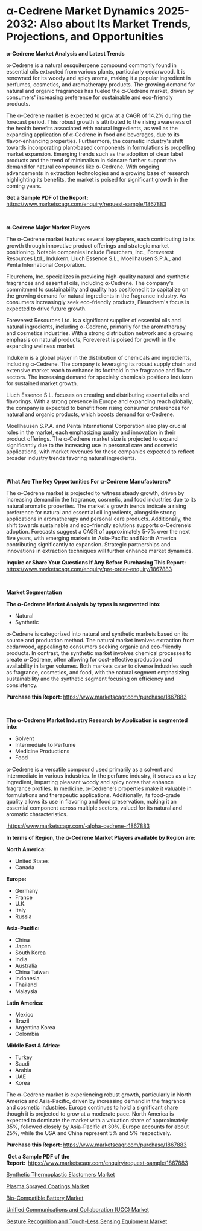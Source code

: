 <p><h1>α-Cedrene Market Dynamics 2025-2032: Also about Its Market Trends, Projections, and Opportunities</h1></p><p><strong>α-Cedrene Market Analysis and Latest Trends</strong></p>
<p><p>α-Cedrene is a natural sesquiterpene compound commonly found in essential oils extracted from various plants, particularly cedarwood. It is renowned for its woody and spicy aroma, making it a popular ingredient in perfumes, cosmetics, and aromatherapy products. The growing demand for natural and organic fragrances has fueled the α-Cedrene market, driven by consumers' increasing preference for sustainable and eco-friendly products.</p><p>The α-Cedrene market is expected to grow at a CAGR of 14.2% during the forecast period. This robust growth is attributed to the rising awareness of the health benefits associated with natural ingredients, as well as the expanding application of α-Cedrene in food and beverages, due to its flavor-enhancing properties. Furthermore, the cosmetic industry's shift towards incorporating plant-based components in formulations is propelling market expansion. Emerging trends such as the adoption of clean label products and the trend of minimalism in skincare further support the demand for natural compounds like α-Cedrene. With ongoing advancements in extraction technologies and a growing base of research highlighting its benefits, the market is poised for significant growth in the coming years.</p></p>
<p><strong>Get a Sample PDF of the Report:&nbsp;</strong> <a href="https://www.marketscagr.com/enquiry/request-sample/1867883?utm_campaign=1920&utm_medium=2&utm_source=Github&utm_content=ia&utm_term=10012025&utm_id=a-cedrene">https://www.marketscagr.com/enquiry/request-sample/1867883</a></p>
<p>&nbsp;</p>
<p><strong>α-Cedrene Major Market Players</strong></p>
<p><p>The α-Cedrene market features several key players, each contributing to its growth through innovative product offerings and strategic market positioning. Notable companies include Fleurchem, Inc., Foreverest Resources Ltd., Indukern, Lluch Essence S.L., Moellhausen S.P.A., and Penta International Corporation.</p><p>Fleurchem, Inc. specializes in providing high-quality natural and synthetic fragrances and essential oils, including α-Cedrene. The company's commitment to sustainability and quality has positioned it to capitalize on the growing demand for natural ingredients in the fragrance industry. As consumers increasingly seek eco-friendly products, Fleurchem's focus is expected to drive future growth.</p><p>Foreverest Resources Ltd. is a significant supplier of essential oils and natural ingredients, including α-Cedrene, primarily for the aromatherapy and cosmetics industries. With a strong distribution network and a growing emphasis on natural products, Foreverest is poised for growth in the expanding wellness market.</p><p>Indukern is a global player in the distribution of chemicals and ingredients, including α-Cedrene. The company is leveraging its robust supply chain and extensive market reach to enhance its foothold in the fragrance and flavor sectors. The increasing demand for specialty chemicals positions Indukern for sustained market growth.</p><p>Lluch Essence S.L. focuses on creating and distributing essential oils and flavorings. With a strong presence in Europe and expanding reach globally, the company is expected to benefit from rising consumer preferences for natural and organic products, which boosts demand for α-Cedrene.</p><p>Moellhausen S.P.A. and Penta International Corporation also play crucial roles in the market, each emphasizing quality and innovation in their product offerings. The α-Cedrene market size is projected to expand significantly due to the increasing use in personal care and cosmetic applications, with market revenues for these companies expected to reflect broader industry trends favoring natural ingredients.</p></p>
<p>&nbsp;</p>
<p><strong>What Are The Key Opportunities For α-Cedrene Manufacturers?</strong></p>
<p><p>The α-Cedrene market is projected to witness steady growth, driven by increasing demand in the fragrance, cosmetic, and food industries due to its natural aromatic properties. The market's growth trends indicate a rising preference for natural and essential oil ingredients, alongside strong applications in aromatherapy and personal care products. Additionally, the shift towards sustainable and eco-friendly solutions supports α-Cedrene’s adoption. Forecasts suggest a CAGR of approximately 5-7% over the next five years, with emerging markets in Asia-Pacific and North America contributing significantly to expansion. Strategic partnerships and innovations in extraction techniques will further enhance market dynamics.</p></p>
<p><strong>Inquire or Share Your Questions If Any Before Purchasing This Report:</strong> <a href="https://www.marketscagr.com/enquiry/pre-order-enquiry/1867883?utm_campaign=1920&utm_medium=2&utm_source=Github&utm_content=ia&utm_term=10012025&utm_id=a-cedrene">https://www.marketscagr.com/enquiry/pre-order-enquiry/1867883</a></p>
<p>&nbsp;</p>
<p><strong>Market Segmentation</strong></p>
<p><strong>The α-Cedrene Market Analysis by types is segmented into:</strong></p>
<p><ul><li>Natural</li><li>Synthetic</li></ul></p>
<p><p>α-Cedrene is categorized into natural and synthetic markets based on its source and production method. The natural market involves extraction from cedarwood, appealing to consumers seeking organic and eco-friendly products. In contrast, the synthetic market involves chemical processes to create α-Cedrene, often allowing for cost-effective production and availability in larger volumes. Both markets cater to diverse industries such as fragrance, cosmetics, and food, with the natural segment emphasizing sustainability and the synthetic segment focusing on efficiency and consistency.</p></p>
<p><strong>Purchase this Report:&nbsp;</strong><a href="https://www.marketscagr.com/purchase/1867883?utm_campaign=1920&utm_medium=2&utm_source=Github&utm_content=ia&utm_term=10012025&utm_id=a-cedrene">https://www.marketscagr.com/purchase/1867883</a></p>
<p>&nbsp;</p>
<p><strong>The α-Cedrene Market Industry Research by Application is segmented into:</strong></p>
<p><ul><li>Solvent</li><li>Intermediate to Perfume</li><li>Medicine Productions</li><li>Food</li></ul></p>
<p><p>α-Cedrene is a versatile compound used primarily as a solvent and intermediate in various industries. In the perfume industry, it serves as a key ingredient, imparting pleasant woody and spicy notes that enhance fragrance profiles. In medicine, α-Cedrene's properties make it valuable in formulations and therapeutic applications. Additionally, its food-grade quality allows its use in flavoring and food preservation, making it an essential component across multiple sectors, valued for its natural and aromatic characteristics.</p></p>
<p><a href="https://www.marketscagr.com/-alpha-cedrene-r1867883?utm_campaign=1920&utm_medium=2&utm_source=Github&utm_content=ia&utm_term=10012025&utm_id=a-cedrene">&nbsp;https://www.marketscagr.com/-alpha-cedrene-r1867883</a></p>
<p><strong>In terms of Region, the α-Cedrene Market Players available by Region are:</strong></p>
<p>
    <p> <strong> North America: </strong>
        <ul>
            <li>United States</li>
            <li>Canada</li>
        </ul>
        </p> 
    <p> <strong> Europe: </strong>
        <ul>
            <li>Germany</li>
            <li>France</li>
            <li>U.K.</li>
            <li>Italy</li>
            <li>Russia</li>
        </ul>
        </p> 
    <p> <strong> Asia-Pacific: </strong>
        <ul>
            <li>China</li>
            <li>Japan</li>
            <li>South Korea</li>
            <li>India</li>
            <li>Australia</li>
            <li>China Taiwan</li>
            <li>Indonesia</li>
            <li>Thailand</li>
            <li>Malaysia</li>
        </ul>
        </p> 
    <p> <strong> Latin America: </strong>
        <ul>
            <li>Mexico</li>
            <li>Brazil</li>
            <li>Argentina Korea</li>
            <li>Colombia</li>
        </ul>
        </p> 
    <p> <strong> Middle East & Africa: </strong>
        <ul>
            <li>Turkey</li>
            <li>Saudi</li>
            <li>Arabia</li>
            <li>UAE</li>
            <li>Korea</li>
        </ul>
    </p>
    </p>
<p><p>The α-Cedrene market is experiencing robust growth, particularly in North America and Asia-Pacific, driven by increasing demand in the fragrance and cosmetic industries. Europe continues to hold a significant share though it is projected to grow at a moderate pace. North America is expected to dominate the market with a valuation share of approximately 35%, followed closely by Asia-Pacific at 30%. Europe accounts for about 25%, while the USA and China represent 5% and 5% respectively.</p></p>
<p><strong>Purchase this Report: </strong><a href="https://www.marketscagr.com/purchase/1867883?utm_campaign=1920&utm_medium=2&utm_source=Github&utm_content=ia&utm_term=10012025&utm_id=a-cedrene">https://www.marketscagr.com/purchase/1867883</a></p>
<p>&nbsp;<strong>Get a Sample PDF of the Report:&nbsp;&nbsp;</strong><a href="https://www.marketscagr.com/enquiry/request-sample/1867883?utm_campaign=1920&utm_medium=2&utm_source=Github&utm_content=ia&utm_term=10012025&utm_id=a-cedrene">https://www.marketscagr.com/enquiry/request-sample/1867883</a></p>
<p><strong></strong></p>
<p><p><a href="https://www.linkedin.com/pulse/synthetic-thermoplastic-elastomers-market-analysis-deployment-tduaf?utm_campaign=1920&utm_medium=2&utm_source=Github&utm_content=ia&utm_term=10012025&utm_id=a-cedrene">Synthetic Thermoplastic Elastomers Market</a></p><p><a href="https://github.com/ChiragRP21/Market-Research-Report-List-7/blob/main/plasma-sprayed-coatings-market.md?utm_campaign=1920&utm_medium=2&utm_source=Github&utm_content=ia&utm_term=10012025&utm_id=a-cedrene">Plasma Sprayed Coatings Market</a></p><p><a href="https://www.linkedin.com/pulse/market-dynamics-bio-compatible-battery-projected-115-cagr-from-7aoof?utm_campaign=1920&utm_medium=2&utm_source=Github&utm_content=ia&utm_term=10012025&utm_id=a-cedrene">Bio-Compatible Battery Market</a></p><p><a href="https://www.linkedin.com/pulse/market-insights-evaluating-competitors-unified-communications-nempf?utm_campaign=1920&utm_medium=2&utm_source=Github&utm_content=ia&utm_term=10012025&utm_id=a-cedrene">Unified Communications and Collaboration (UCC) Market</a></p><p><a href="https://www.linkedin.com/pulse/unlock-vital-data-gesture-recognition-touch-less-sensing-equipment-mcvcf?utm_campaign=1920&utm_medium=2&utm_source=Github&utm_content=ia&utm_term=10012025&utm_id=a-cedrene">Gesture Recognition and Touch-Less Sensing Equipment Market</a></p></p>